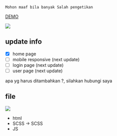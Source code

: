 `Mohon maaf bila banyak Salah pengetikan`

[DEMO](https://maidey.github.io/my-toko/demo.html)

![](https://maidey.github.io/my-toko/demo.png)

## update info 
- [x] home page
- [ ] mobile responsive (next update)
- [ ] login page (next update)
- [ ] user page (next update)

apa yg harus ditambahkan ?, silahkan hubungi saya
 
## file 

![](https://maidey.github.io/my-toko/my-toko-file.png)



-   html
-   SCSS -> SCSS
-   JS 
